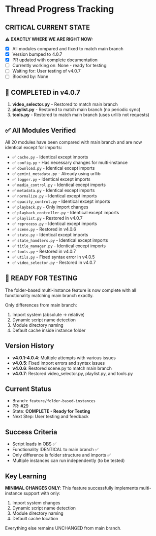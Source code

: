 # Thread Progress Tracking

## CRITICAL CURRENT STATE
**⚠️ EXACTLY WHERE WE ARE RIGHT NOW:**
- [x] All modules compared and fixed to match main branch
- [x] Version bumped to 4.0.7
- [x] PR updated with complete documentation
- [ ] Currently working on: None - ready for testing
- [ ] Waiting for: User testing of v4.0.7
- [ ] Blocked by: None

## 🎉 COMPLETED in v4.0.7
1. **video_selector.py** - Restored to match main branch
2. **playlist.py** - Restored to match main branch (no periodic sync)
3. **tools.py** - Restored to match main branch (uses urllib not requests)

## ✅ All Modules Verified
All 20 modules have been compared with main branch and are now identical except for imports:
- ✅ `cache.py` - Identical except imports
- ✅ `config.py` - Has necessary changes for multi-instance
- ✅ `download.py` - Identical except imports
- ✅ `gemini_metadata.py` - Already using urllib
- ✅ `logger.py` - Identical except imports
- ✅ `media_control.py` - Identical except imports
- ✅ `metadata.py` - Identical except imports
- ✅ `normalize.py` - Identical except imports
- ✅ `opacity_control.py` - Identical except imports
- ✅ `playback.py` - Only import changes
- ✅ `playback_controller.py` - Identical except imports
- ✅ `playlist.py` - Restored in v4.0.7
- ✅ `reprocess.py` - Identical except imports
- ✅ `scene.py` - Restored in v4.0.6
- ✅ `state.py` - Identical except imports
- ✅ `state_handlers.py` - Identical except imports
- ✅ `title_manager.py` - Identical except imports
- ✅ `tools.py` - Restored in v4.0.7
- ✅ `utils.py` - Fixed syntax error in v4.0.5
- ✅ `video_selector.py` - Restored in v4.0.7

## 🎯 READY FOR TESTING
The folder-based multi-instance feature is now complete with all functionality matching main branch exactly.

Only differences from main branch:
1. Import system (absolute → relative)
2. Dynamic script name detection
3. Module directory naming
4. Default cache inside instance folder

## Version History
- **v4.0.1-4.0.4**: Multiple attempts with various issues
- **v4.0.5**: Fixed import errors and syntax issues
- **v4.0.6**: Restored scene.py to match main branch
- **v4.0.7**: Restored video_selector.py, playlist.py, and tools.py

## Current Status
- Branch: `feature/folder-based-instances`
- PR: #29
- State: **COMPLETE - Ready for Testing**
- Next Step: User testing and feedback

## Success Criteria
- Script loads in OBS ✅
- Functionality IDENTICAL to main branch ✅
- Only difference is folder structure and imports ✅
- Multiple instances can run independently (to be tested)

## Key Learning
**MINIMAL CHANGES ONLY**: This feature successfully implements multi-instance support with only:
1. Import system changes
2. Dynamic script name detection
3. Module directory naming
4. Default cache location

Everything else remains UNCHANGED from main branch.
